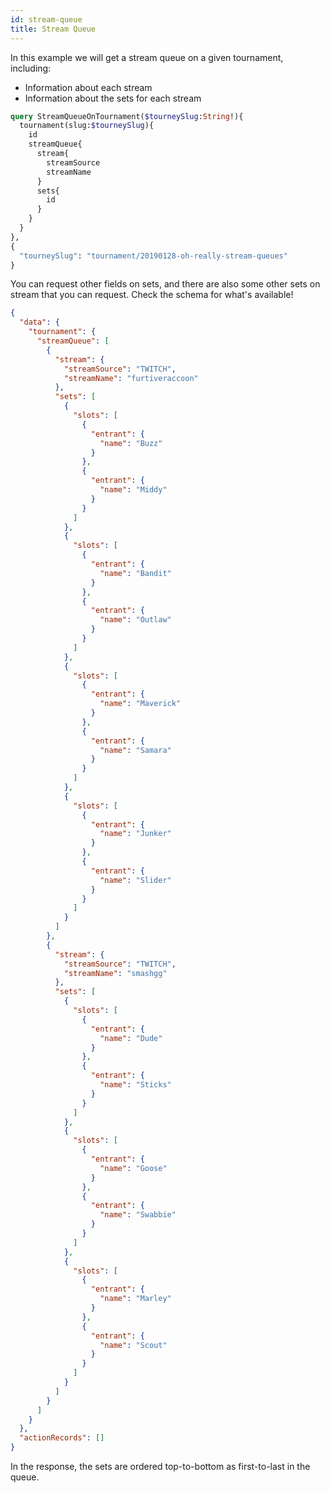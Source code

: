 ```yaml
---
id: stream-queue
title: Stream Queue
---
```


In this example we will get a stream queue on a given tournament, including:

- Information about each stream
- Information about the sets for each stream

<!--DOCUSAURUS_CODE_TABS-->
<!--Example Request-->

```graphQL
query StreamQueueOnTournament($tourneySlug:String!){
  tournament(slug:$tourneySlug){
    id
    streamQueue{
      stream{
        streamSource
        streamName
      }
      sets{
        id
      }
    }
  }
},
{
  "tourneySlug": "tournament/20190128-oh-really-stream-queues"
}
```

You can request other fields on sets, and there are also
 some other sets on stream that you can request.
Check the schema for what's available!

<!--Example Response-->

```json
{
  "data": {
    "tournament": {
      "streamQueue": [
        {
          "stream": {
            "streamSource": "TWITCH",
            "streamName": "furtiveraccoon"
          },
          "sets": [
            {
              "slots": [
                {
                  "entrant": {
                    "name": "Buzz"
                  }
                },
                {
                  "entrant": {
                    "name": "Middy"
                  }
                }
              ]
            },
            {
              "slots": [
                {
                  "entrant": {
                    "name": "Bandit"
                  }
                },
                {
                  "entrant": {
                    "name": "Outlaw"
                  }
                }
              ]
            },
            {
              "slots": [
                {
                  "entrant": {
                    "name": "Maverick"
                  }
                },
                {
                  "entrant": {
                    "name": "Samara"
                  }
                }
              ]
            },
            {
              "slots": [
                {
                  "entrant": {
                    "name": "Junker"
                  }
                },
                {
                  "entrant": {
                    "name": "Slider"
                  }
                }
              ]
            }
          ]
        },
        {
          "stream": {
            "streamSource": "TWITCH",
            "streamName": "smashgg"
          },
          "sets": [
            {
              "slots": [
                {
                  "entrant": {
                    "name": "Dude"
                  }
                },
                {
                  "entrant": {
                    "name": "Sticks"
                  }
                }
              ]
            },
            {
              "slots": [
                {
                  "entrant": {
                    "name": "Goose"
                  }
                },
                {
                  "entrant": {
                    "name": "Swabbie"
                  }
                }
              ]
            },
            {
              "slots": [
                {
                  "entrant": {
                    "name": "Marley"
                  }
                },
                {
                  "entrant": {
                    "name": "Scout"
                  }
                }
              ]
            }
          ]
        }
      ]
    }
  },
  "actionRecords": []
}
```

In the response, the sets are ordered top-to-bottom as first-to-last in the queue.


<!--END_DOCUSAURUS_CODE_TABS-->

